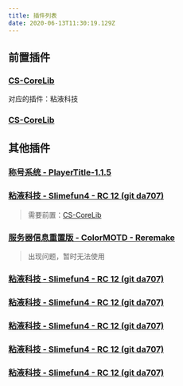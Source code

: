 ```yaml
---
title: 插件列表
date: 2020-06-13T11:30:19.129Z
---
```

## 前置插件

### [CS-CoreLib](https://thebusybiscuit.github.io/builds/TheBusyBiscuit/CS-CoreLib/master/)

对应的插件：粘液科技

### [CS-CoreLib](https://thebusybiscuit.github.io/builds/TheBusyBiscuit/CS-CoreLib/master/)

## 其他插件

### [称号系统 - PlayerTitle-1.1.5](https://www.mcbbs.net/thread-1004671-1-1.html)

### [粘液科技 - Slimefun4 - RC 12 (git da707)](https://github.com/StarWishsama/Slimefun4)

> 需要前置：[CS-CoreLib](https://thebusybiscuit.github.io/builds/TheBusyBiscuit/CS-CoreLib/master/)

### [服务器信息重置版 - ColorMOTD - Reremake](https://www.mcbbs.net/forum.php?mod=viewthread&tid=866686)

> 出现问题，暂时无法使用

### [粘液科技 - Slimefun4 - RC 12 (git da707)](https://github.com/StarWishsama/Slimefun4)

### [粘液科技 - Slimefun4 - RC 12 (git da707)](https://github.com/StarWishsama/Slimefun4)

### [粘液科技 - Slimefun4 - RC 12 (git da707)](https://github.com/StarWishsama/Slimefun4)

### [粘液科技 - Slimefun4 - RC 12 (git da707)](https://github.com/StarWishsama/Slimefun4)

### [粘液科技 - Slimefun4 - RC 12 (git da707)](https://github.com/StarWishsama/Slimefun4)
